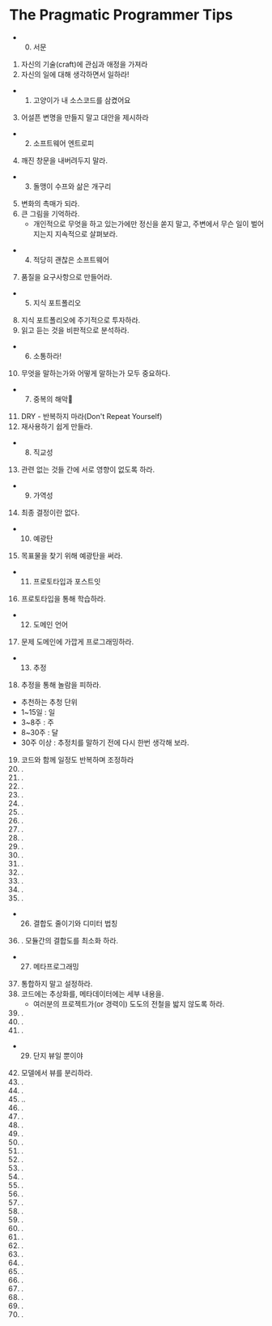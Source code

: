<!-- 
commit message
TIps: 
-->
# The Pragmatic Programmer Tips

- 00. 서문
1. 자신의 기술(craft)에 관심과 애정을 가져라
2. 자신의 일에 대해 생각하면서 일하라!
- 01. 고양이가 내 소스코드를 삼켰어요
3. 어설픈 변명을 만들지 말고 대안을 제시하라
- 02. 소프트웨어 엔트로피
4. 깨진 창문을 내버려두지 말라.
- 03. 돌맹이 수프와 삶은 개구리
5. 변화의 촉매가 되라.
6. 큰 그림을 기억하라.
   - 개인적으로 무엇을 하고 있는가에만 정신을 쏟지 말고, 주변에서 무슨 일이 벌어지는지 지속적으로 살펴보라.
- 04. 적당히 괜찮은 소프트웨어
7. 품질을 요구사항으로 만들어라.
- 05. 지식 포트폴리오
8. 지식 포트폴리오에 주기적으로 투자하라.
9. 읽고 듣는 것을 비판적으로 분석하라.
- 06. 소통하라!
10. 무엇을 말하는가와 어떻게 말하는가 모두 중요하다.
- 07. 중복의 해악
11. DRY - 반복하지 마라(Don't Repeat Yourself)
12. 재사용하기 쉽게 만들라.
- 08. 직교성
13. 관련 없는 것들 간에 서로 영향이 없도록 하라.
- 09. 가역성
14. 최종 결정이란 없다.
- 10. 예광탄
15. 목표물을 찾기 위해 예광탄을 써라.
- 11. 프로토타입과 포스트잇
16. 프로토타입을 통해 학습하라.
- 12. 도메인 언어
17. 문제 도메인에 가깝게 프로그래밍하라.
- 13. 추정
18. 추정을 통해 놀람을 피하라.
   - 추천하는 추청 단위
   - 1~15일 : 일
   - 3~8주 : 주
   - 8~30주 : 달
   - 30주 이상 : 추정치를 말하기 전에 다시 한번 생각해 보라.
19. 코드와 함께 일정도 반복하며 조정하라
20. .
21. .
22. .
23. .
24. .
25. .
26. .
27. .
28. .
29. .
30. .
31. .
32. .
33. .
34. .
35. .
- 26. 결합도 줄이기와 디미터 법칭
36. . 모듈간의 결합도를 최소화 하라.
- 27. 메타프로그래밍
37. 통합하지 말고 설정하라.
38. 코드에는 추상화를, 메타데이터에는 세부 내용을.
    - 여러분의 프로젝트가(or 경력이) 도도의 전철을 밟지 않도록 하라.
39. .
40. .
41. .
- 29. 단지 뷰일 뿐이야
42. 모델에서 뷰를 분리하라.
43. .
44. .
45. ..
46. .
47. .
48. .
49. .
50. .
51. .
52. .
53. .
54. .
55. .
56. .
57. .
58. .
59. .
60. .
61. .
62. .
63. .
64. .
65. .
66. .
67. .
68. .
69. .
70. .
